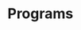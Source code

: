 
# Programs































































































